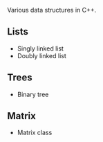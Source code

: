 Various data structures in C++.

## Lists
- Singly linked list
- Doubly linked list

## Trees
- Binary tree

## Matrix
- Matrix class
